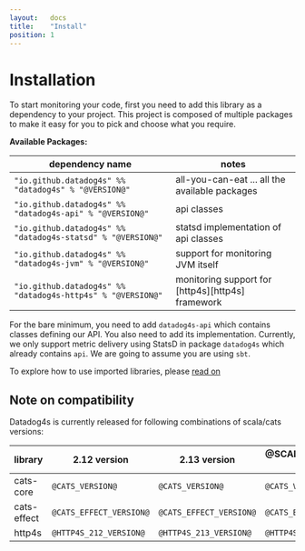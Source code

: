 ```yaml
---
layout:   docs
title:    "Install"
position: 1
---
```


# Installation


To start monitoring your code, first you need to add this library as a dependency to your project. This project is
composed of multiple packages to make it easy for you to pick and choose what you require.

**Available Packages:** 

| dependency name                                             |                       notes                       |
|-------------------------------------------------------------| ------------------------------------------------- |
| `"io.github.datadog4s" %% "datadog4s" % "@VERSION@"`        | all-you-can-eat ... all the available packages    |
| `"io.github.datadog4s" %% "datadog4s-api" % "@VERSION@"`    | api classes                                       |
| `"io.github.datadog4s" %% "datadog4s-statsd" % "@VERSION@"` | statsd implementation of api classes              |
| `"io.github.datadog4s" %% "datadog4s-jvm" % "@VERSION@"`    | support for monitoring JVM itself                 |
| `"io.github.datadog4s" %% "datadog4s-http4s" % "@VERSION@"` | monitoring support for [http4s][http4s] framework |


For the bare minimum, you need to add `datadog4s-api` which contains classes defining our API. You also need to add its implementation.
Currently, we only support metric delivery using StatsD in package `datadog4s` which already contains `api`. We are
going to assume you are using `sbt`.

To explore how to use imported libraries, please [read on](userguide.html)

## Note on compatibility
Datadog4s is currently released for following combinations of scala/cats versions:

|   library   |      2.12 version       |      2.13 version       | @SCALA_3_VERSION@ version |
| ----------- | ----------------------- | ----------------------- | ------------------------- |
| cats-core   | `@CATS_VERSION@`        | `@CATS_VERSION@`        | `@CATS_VERSION@`          |
| cats-effect | `@CATS_EFFECT_VERSION@` | `@CATS_EFFECT_VERSION@` | `@CATS_EFFECT_VERSION@`   |
| http4s      | `@HTTP4S_212_VERSION@`  | `@HTTP4S_213_VERSION@`  | `@HTTP4S_213_VERSION@`    |
